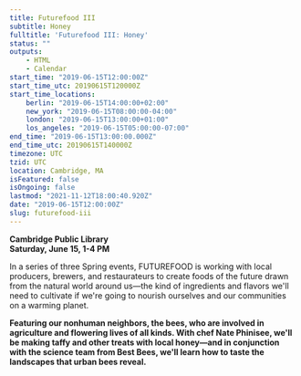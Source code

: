 ```yaml
---
title: Futurefood III
subtitle: Honey
fulltitle: 'Futurefood III: Honey'
status: ""
outputs:
    - HTML
    - Calendar
start_time: "2019-06-15T12:00:00Z"
start_time_utc: 20190615T120000Z
start_time_locations:
    berlin: "2019-06-15T14:00:00+02:00"
    new_york: "2019-06-15T08:00:00-04:00"
    london: "2019-06-15T13:00:00+01:00"
    los_angeles: "2019-06-15T05:00:00-07:00"
end_time: "2019-06-15T13:00:00.000Z"
end_time_utc: 20190615T140000Z
timezone: UTC
tzid: UTC
location: Cambridge, MA
isFeatured: false
isOngoing: false
lastmod: "2021-11-12T18:00:40.920Z"
date: "2019-06-15T12:00:00Z"
slug: futurefood-iii
---
```

**Cambridge Public Library<br />
Saturday, June 15, 1-4 PM**

In a series of three Spring events, FUTUREFOOD is working with local producers, brewers, and restaurateurs to create foods of the future drawn from the natural world around us—the kind of ingredients and flavors we'll need to cultivate if we're going to nourish ourselves and our communities on a warming planet.

**Featuring our nonhuman neighbors, the bees, who are involved in agriculture and flowering lives of all kinds. With chef Nate Phinisee, we'll be making taffy and other treats with local honey—and in conjunction with the science team from Best Bees, we'll learn how to taste the landscapes that urban bees reveal.**